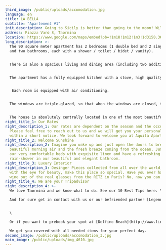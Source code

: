```yaml
---
third_image: /public/uploads/accomodation.jpg
language: en
title: LA BELLA
subtitle: "Apartement #1"
init_description: Going to Sicily is better than going to the moon! William Shakespeare
address: Piazza Varò 8, Taormina
location: https://www.google.com/maps/embed?pb=!1m18!1m12!1m3!1d3150.369585080524!2d15.282543015414682!3d37.85164187974546!2m3!1f0!2f0!3f0!3m2!1i1024!2i768!4f13.1!3m3!1m2!1s0x131411a39251c7f9%3A0x2654f47409ca387a!2sPiazza%20Var%C3%B2%2C%2098039%20Taormina%20ME!5e0!3m2!1sen!2sit!4v1580329882609!5m2!1sen!2sit
long_description: >-
  The 90 square meter apartment has 2 bedrooms (1 double bed and 2 single beds
  and two bathrooms, each with a shower / toilet / bidet / vanity).


  There is also a spacious living and dining area (including two additional beds) and a functional fireplace. The apartment is furnished to a very high standard (designer furniture) and has a large screen TV, WIFI and a sound system. The large balcony (ideal for breakfast and dinner) offers enough space and, like the whole house, a magnificent view over the Ionian Sea and the old town of Taormina.


  The apartment has a fully equipped kitchen with a stove, high quality microwave, dishwasher and refrigerator as well as a variety of electrical appliances and all the necessary dishes for a nice meal.


   Each room is equipped with air conditioning.


  The windows are triple-glazed, so that when the windows are closed, the apartment is quiet. In the summer months, Corso Umberto and the adjacent streets are very busy until around 1 a.m.


  The house is absolutely centrally located in one of the most beautiful squares (Piazza Varò) and only 100 steps away from Corso Umberto and the landmark Piazza IX Aprile.
right_title_1: Our Rates
right_description_1: Our rates are dependent on the season and the occupancy.
  Please feel free to reach out to us and we will get you your personal quote
  within a short notice. We look forward to welcome you at Aquila Apartments.
right_title_2: Welcome Sunshine
right_description_2: Imagine you wake up and just open the doors to breathe the
  beautiful morning air and the fresh breeze coming from the ocean. Jump out of
  our very comfortable beds with exquisite linen and have a refreshing
  rain-shower in our beautiful and elegant bathroom.
right_title_3: Luxury Interior
right_description_3: Desinger Pieces collected from all over the world, chosen
  with the eye for beauty, make this place so special. Have you ever had your
  wine out of the real glasses from the RITZ in Paris? No, now you can.
right_title_4: We are your Tripadvisor
right_description_4: >-
  We love Taormina and we know what to do. See our 10 Best Tips here. \

  And for sure get in contact with us or our befriended partner [Legendary Sicily](https://www.legendarysicily.it/php/index.php).


  \

  Or if you want to prebook your spot at [Delfino Beach](http://www.lidoildelfino.it/eng/index.html), just click.\

  We get you covered with all needed items for your perfect day.
second_image: /public/uploads/accomodation_3.jpg
main_image: /public/uploads/img_4610.jpg
---
```

